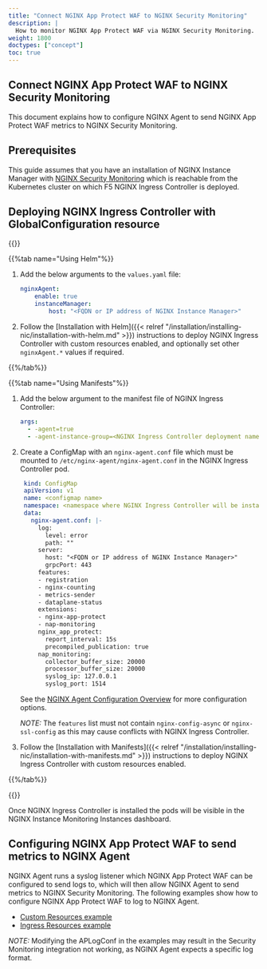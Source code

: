 ```yaml
---
title: "Connect NGINX App Protect WAF to NGINX Security Monitoring"
description: |
  How to monitor NGINX App Protect WAF via NGINX Security Monitoring.
weight: 1800
doctypes: ["concept"]
toc: true
---
```

## Connect NGINX App Protect WAF to NGINX Security Monitoring


This document explains how to configure NGINX Agent to send NGINX App Protect WAF metrics to NGINX Security Monitoring.

## Prerequisites

This guide assumes that you have an installation of NGINX Instance Manager with [NGINX Security Monitoring](https://docs.nginx.com/nginx-management-suite/installation/vm-bare-metal/install-security-monitoring/) which is reachable from the Kubernetes cluster on which F5 NGINX Ingress Controller is deployed.

## Deploying NGINX Ingress Controller with GlobalConfiguration resource

{{<tabs name="deploy-config-resource">}}

{{%tab name="Using Helm"%}}

1. Add the below arguments to the `values.yaml` file:
    ```yaml
    nginxAgent:
        enable: true
        instanceManager:
            host: "<FQDN or IP address of NGINX Instance Manager>"
    ```

2. Follow the [Installation with Helm]({{< relref "/installation/installing-nic/installation-with-helm.md" >}}) instructions to deploy NGINX Ingress Controller with custom resources enabled, and optionally set other `nginxAgent.*` values if required.

{{%/tab%}}

{{%tab name="Using Manifests"%}}

1. Add the below argument to the manifest file of NGINX Ingress Controller:

    ```yaml
    args:
      - -agent=true
      - -agent-instance-group=<NGINX Ingress Controller deployment name>
    ```

2. Create a ConfigMap with an `nginx-agent.conf` file which must be mounted to `/etc/nginx-agent/nginx-agent.conf` in the NGINX Ingress Controller pod.
   ```yaml
    kind: ConfigMap
    apiVersion: v1
    name: <configmap name>
    namespace: <namespace where NGINX Ingress Controller will be installed>
    data:
      nginx-agent.conf: |-
        log:
          level: error
          path: ""
        server:
          host: "<FQDN or IP address of NGINX Instance Manager>"
          grpcPort: 443
        features:
        - registration
        - nginx-counting
        - metrics-sender
        - dataplane-status
        extensions:
        - nginx-app-protect
        - nap-monitoring
        nginx_app_protect:
          report_interval: 15s
          precompiled_publication: true
        nap_monitoring:
          collector_buffer_size: 20000
          processor_buffer_size: 20000
          syslog_ip: 127.0.0.1
          syslog_port: 1514
   ```
   See the [NGINX Agent Configuration Overview](https://docs.nginx.com/nginx-agent/configuration/configuration-overview/) for more configuration options.

   *NOTE:* The `features` list must not contain `nginx-config-async` or `nginx-ssl-config` as this may cause conflicts with NGINX Ingress Controller.

3. Follow the [Installation with Manifests]({{< relref "/installation/installing-nic/installation-with-manifests.md" >}}) instructions to deploy NGINX Ingress Controller with custom resources enabled.

{{%/tab%}}

{{</tabs>}}

Once NGINX Ingress Controller is installed the pods will be visible in the NGINX Instance Monitoring Instances dashboard.

## Configuring NGINX App Protect WAF to send metrics to NGINX Agent

NGINX Agent runs a syslog listener which NGINX App Protect WAF can be configured to send logs to, which will then allow NGINX Agent to send metrics to NGINX Security Monitoring. The following examples show how to configure NGINX App Protect WAF to log to NGINX Agent.

- [Custom Resources example](https://github.com/nginxinc/kubernetes-ingress/tree/v3.4.3/examples/custom-resources/security-monitoring)
- [Ingress Resources example](https://github.com/nginxinc/kubernetes-ingress/tree/v3.4.3/examples/ingress-resources/security-monitoring)

*NOTE:* Modifying the APLogConf in the examples may result in the Security Monitoring integration not working, as NGINX Agent expects a specific log format.
